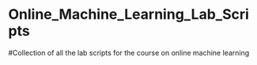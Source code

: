 # Online_Machine_Learning_Lab_Scripts
#Collection of all the lab scripts for the course on online machine learning
